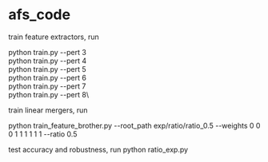 # afs_code

train feature extractors, run

python train.py --pert 3\
python train.py --pert 4\
python train.py --pert 5\
python train.py --pert 6\
python train.py --pert 7\
python train.py --pert 8\

train linear mergers, run

python train_feature_brother.py --root_path exp/ratio/ratio_0.5    --weights 0 0 0 1 1 1 1 1 1 --ratio 0.5

test accuracy and robustness, run
python ratio_exp.py




